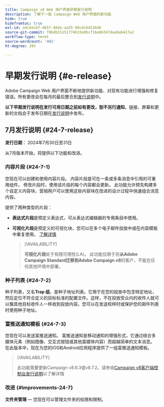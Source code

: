 ```yaml
---
title: Campaign v8 Web 用户界面早期发行说明
description: 了解下一版 Campaign Web 用户界面的新功能
hide: true
hidefromtoc: true
exl-id: a4c6ecb7-d657-46de-aa55-90c4cb45164b
source-git-commit: f8bdb15151774b33a0bcf16e86347dae6ab417a2
workflow-type: tm+mt
source-wordcount: '401'
ht-degree: 39%

---
```


# 早期发行说明 {#e-release}

Adobe Campaign Web 用户界面不断地提供新功能、对现有功能进行增强和修复错误。所有更改会在每月的最后整合到[发行说明](release-notes.md)中。

**以下早期发行说明在发行可用日期之前如有更改，恕不另行通知**。链接、屏幕和更新的文档会于发布日期在[发行说明](release-notes.md)中发布。

## 7月发行说明 {#24-7-release}

**发行日期**： 2024年7月30日至31日

从7月版本开始，将提供以下功能和改进。

### 内容片段 {#24-7-1}

您现在可以创建和使用内容片段。 内容片段是可在一条或多条消息中引用的可重用组件。 修改片段时，使用该片段的每个内容都会更新。 此功能允许预先构建多个自定义内容块，营销用户可以使用这些内容块在改进的设计过程中快速组合消息内容。

提供了两种类型的片段：

* **表达式片段**&#x200B;是预定义表达式，可从表达式编辑器的专用条目中使用。
* **可视化片段**&#x200B;是预定义的可视化块，您可以在多个电子邮件投放中或在内容模板中重复使用。 [了解详情](../email/fragments.md)

  >[!AVAILABILITY]
  >
  >**可视化片段**&#x200B;处于有限可用性(LA)。 此功能仅限于将&#x200B;**从Adobe Campaign Standard迁移到Adobe Campaign v8**&#x200B;的客户，不能在任何其他环境中部署。

### 种子列表 {#24-7-2}

种子列表，又名&#x200B;**Trap 组**，是种子地址列表。它用于在您的投放中包含特定地址，然后定位不符合定义的目标标准的配置文件。这样，不在投放受众内的收件人就可以像其他目标收件人一样收到投放内容。您可以在发送校样时或保护您的邮件列表时使用种子地址。

### 富推送通知模板 {#24-7-3}

您现在可以发送富推送通知。 富推送通知是移动通知的增强形式，它通过结合多媒体元素（例如图像、交互式按钮或其他富媒体内容）而超越简单的文本消息。 在此版本中，现在为您的iOS和Android应用程序提供了一组富推送通知模板。

>[!AVAILABILITY]
>
>此功能需要更新Campaign v8.6.3或v8.7.2。请参阅[Campaign v8客户端控制台发行说明](https://experienceleague.adobe.com/en/docs/campaign/campaign-v8/releases/release-notes)以了解详情

### 改进 {#improvements-24-7}

**文件夹管理** — 您现在可以管理文件夹的权限和限制。
